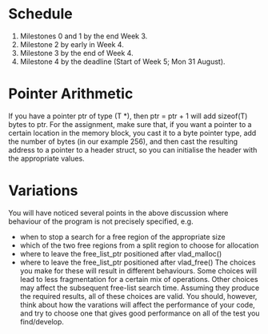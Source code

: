 Schedule
========
1. Milestones 0 and 1 by the end Week 3.
2. Milestone 2 by early in Week 4.
3. Milestone 3 by the end of Week 4.
4. Milestone 4 by the deadline (Start of Week 5; Mon 31 August).

Pointer Arithmetic
==================
If you have a pointer ptr of type (T *), then ptr = ptr + 1 will add sizeof(T) bytes to ptr.
For the assignment, make sure that, if you want a pointer to a certain location in the memory block, you cast it to a byte pointer type, add the number of bytes (in our example 256), and then cast the resulting address to a pointer to a header struct, so you can initialise the header with the appropriate values.

Variations
==========
You will have noticed several points in the above discussion where behaviour of the program is not precisely specified, e.g.
- when to stop a search for a free region of the appropriate size
- which of the two free regions from a split region to choose for allocation
- where to leave the free_list_ptr positioned after vlad_malloc()
- where to leave the free_list_ptr positioned after vlad_free() 
The choices you make for these will result in different behaviours. Some choices will lead to less fragmentation for a certain mix of operations. Other choices may affect the subsequent free-list search time. Assuming they produce the required results, all of these choices are valid. You should, however, think about how the varations will affect the performance of your code, and try to choose one that gives good performance on all of the test you find/develop. 
